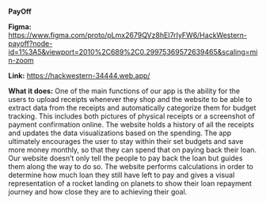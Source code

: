 
**PayOff**

**Figma:**
https://www.figma.com/proto/pLmx2679QVz8hEI7rIyFW6/HackWestern-payoff?node-id=1%3A5&viewport=2010%2C689%2C0.29975369572639465&scaling=min-zoom

**Link:**
https://hackwestern-34444.web.app/

**What it does:**
One of the main functions of our app is the ability for the users to upload receipts whenever they shop and the website to be able to extract data from the receipts and automatically categorize them for budget tracking. This includes both pictures of physical receipts or a screenshot of payment confirmation online. The website holds a history of all the receipts and updates the data visualizations based on the spending. The app ultimately encourages the user to stay within their set budgets and save more money monthly, so that they can spend that on paying back their loan. Our website doesn’t only tell the people to pay back the loan but guides them along the way to do so. The website performs calculations in order to determine how much loan they still have left to pay and gives a visual representation of a rocket landing on planets to show their loan repayment journey and how close they are to achieving their goal.
